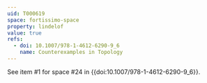 ```yaml
---
uid: T000619
space: fortissimo-space
property: lindelof
value: true
refs:
  - doi: 10.1007/978-1-4612-6290-9_6
    name: Counterexamples in Topology
---
```

See item #1 for space #24 in {{doi:10.1007/978-1-4612-6290-9_6}}.
